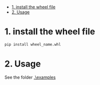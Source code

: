 
<!-- @import "[TOC]" {cmd="toc" depthFrom=1 depthTo=6 orderedList=false} -->

<!-- code_chunk_output -->

- [1. install the wheel file](#1-install-the-wheel-file)
- [2. Usage](#2-usage)

<!-- /code_chunk_output -->

# 1. install the wheel file
```bash
pip install wheel_name.whl
```

# 2. Usage
See the folder [.\examples](.\examples)

